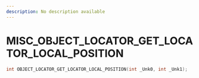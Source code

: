 ```yaml
---
description: No description available 
---
```


# MISC\_OBJECT_LOCATOR_GET_LOCATOR_LOCAL_POSITION

```cpp
int OBJECT_LOCATOR_GET_LOCATOR_LOCAL_POSITION(int _Unk0, int _Unk1);
```